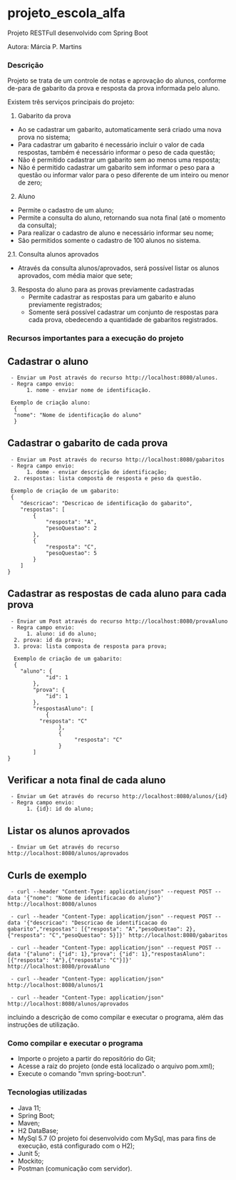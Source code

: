 # projeto_escola_alfa
Projeto RESTFull desenvolvido com Spring Boot

Autora: Márcia P. Martins

### Descrição

Projeto se trata de um controle de notas e aprovação do alunos, conforme de-para de gabarito da prova e resposta da prova informada pelo aluno. 

Existem três serviços principais do projeto:

1. Gabarito da prova
  - Ao se cadastrar um gabarito, automaticamente será criado uma nova prova no sistema;
  - Para cadastrar um gabarito é necessário incluir o valor de cada respostas, também é necessário informar o peso de cada questão;
  - Não é permitido cadastrar um gabarito sem ao menos uma resposta;
  - Não é permitido cadastrar um gabarito sem informar o peso para a questão ou informar valor para o peso diferente de um inteiro ou menor de zero;

2. Aluno
  - Permite o cadastro de um aluno;
  - Permite a consulta do aluno, retornando sua nota final (até o momento da consulta);
  - Para realizar o cadastro de aluno e necessário informar seu nome;
  - São permitidos somente o cadastro de 100 alunos no sistema.

2.1. Consulta alunos aprovados
  - Através da consulta alunos/aprovados, será possível listar os alunos aprovados, com média maior que sete;

3. Resposta do aluno para as provas previamente cadastradas
   - Permite cadastrar as respostas para um gabarito e aluno previamente registrados;
   - Somente será possível cadastrar um conjunto de respostas para cada prova, obedecendo a quantidade de gabaritos registrados.

### Recursos importantes para a execução do projeto

  ## Cadastrar o aluno 
     - Enviar um Post através do recurso http://localhost:8080/alunos.
     - Regra campo envio: 
          1. nome - enviar nome de identificação.  
     
     Exemplo de criação aluno: 
      {
  	  "nome": "Nome de identificação do aluno"
      }
      
  ## Cadastrar o gabarito de cada prova 
     - Enviar um Post através do recurso http://localhost:8080/gabaritos
     - Regra campo envio: 
          1. dome - enviar descrição de identificação;
	  2. respostas: lista composta de resposta e peso da questão.
       
     Exemplo de criação de um gabarito:
     {
        "descricao": "Descricao de identificação do gabarito",
        "respostas": [
        	{
                "resposta": "A",
                "pesoQuestao": 2
            },
            {
                "resposta": "C",
                "pesoQuestao": 5
            }
        ]
    }
  
  ## Cadastrar as respostas de cada aluno para cada prova 
     - Enviar um Post através do recurso http://localhost:8080/provaAluno
     - Regra campo envio: 
          1. aluno: id do aluno;
	  2. prova: id da prova;
	  3. prova: lista composta de resposta para prova;
	  
	  Exemplo de criação de um gabarito:
	  {
   		"aluno": {
        		"id": 1
    		},
    		"prova": {
       			"id": 1
    		},
    		"respostasAluno": [
        		{
			  "resposta": "C"
            		},
            		{
                	     "resposta": "C"
            		}
    		]
 	}
  
  ## Verificar a nota final de cada aluno   
     - Enviar um Get através do recurso http://localhost:8080/alunos/{id} 
     - Regra campo envio: 
          1. {id}: id do aluno;
  
  ## Listar os alunos aprovados 
     - Enviar um Get através do recurso http://localhost:8080/alunos/aprovados 
     
  ## Curls de exemplo
     - curl --header "Content-Type: application/json" --request POST --data '{"nome": "Nome de identificacao do aluno"}' http://localhost:8080/alunos

     - curl --header "Content-Type: application/json" --request POST --data '{"descricao": "Descricao de identificacao do gabarito","respostas": [{"resposta": "A","pesoQuestao": 2},{"resposta": "C","pesoQuestao": 5}]}' http://localhost:8080/gabaritos

     - curl --header "Content-Type: application/json" --request POST --data '{"aluno": {"id": 1},"prova": {"id": 1},"respostasAluno": [{"resposta": "A"},{"resposta": "C"}]}' http://localhost:8080/provaAluno

     - curl --header "Content-Type: application/json" http://localhost:8080/alunos/1

     - curl --header "Content-Type: application/json" http://localhost:8080/alunos/aprovados

incluindo a descrição de como compilar e executar o programa, além das instruções de utilização.

### Como compilar e executar o programa

- Importe o projeto a partir do repositório do Git;
- Acesse a raiz do projeto (onde está localizado o arquivo pom.xml);
- Execute o comando "mvn spring-boot:run".
   

### Tecnologias utilizadas
- Java 11;
- Spring Boot;
- Maven;
- H2 DataBase;
- MySql 5.7 (O projeto foi desenvolvido com MySql, mas para fins de execução, está configurado com o H2);
- Junit 5;
- Mockito;
- Postman (comunicação com servidor).

